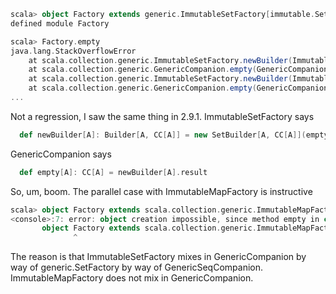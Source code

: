 ```scala
scala> object Factory extends generic.ImmutableSetFactory[immutable.Set] {}
defined module Factory

scala> Factory.empty
java.lang.StackOverflowError
	at scala.collection.generic.ImmutableSetFactory.newBuilder(ImmutableSetFactory.scala:18)
	at scala.collection.generic.GenericCompanion.empty(GenericCompanion.scala:37)
	at scala.collection.generic.ImmutableSetFactory.newBuilder(ImmutableSetFactory.scala:18)
	at scala.collection.generic.GenericCompanion.empty(GenericCompanion.scala:37)
...
```

Not a regression, I saw the same thing in 2.9.1.
ImmutableSetFactory says
```scala
  def newBuilder[A]: Builder[A, CC[A]] = new SetBuilder[A, CC[A]](empty[A])
```

GenericCompanion says
```scala
  def empty[A]: CC[A] = newBuilder[A].result
```

So, um, boom.
The parallel case with ImmutableMapFactory is instructive

```scala
scala> object Factory extends scala.collection.generic.ImmutableMapFactory[scala.collection.immutable.HashMap] {}
<console>:7: error: object creation impossible, since method empty in class MapFactory of type [A, B]=> scala.collection.immutable.HashMap[A,B] is not defined
       object Factory extends scala.collection.generic.ImmutableMapFactory[scala.collection.immutable.HashMap] {}
              ^
```

The reason is that ImmutableSetFactory mixes in GenericCompanion by way of generic.SetFactory by way of GenericSeqCompanion. ImmutableMapFactory does not mix in GenericCompanion.
